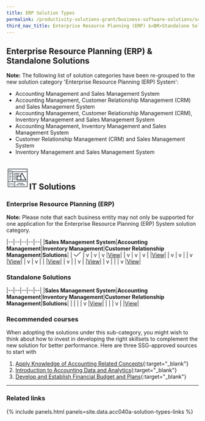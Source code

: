 ```yaml
---
title: ERP Solution Types
permalink: /productivity-solutions-grant/business-software-solutions/solution-types
third_nav_title: Enterprise Resource Planning (ERP) &<BR>Standalone Solutions
---
```


## Enterprise Resource Planning (ERP) & Standalone Solutions

**Note:**
The following list of solution categories have been re-grouped to the new solution category 'Enterprise Resource Planning (ERP) System':
- Accounting Management and Sales Management System
- Accounting Management, Customer Relationship Management (CRM) and Sales Management System
- Accounting Management, Customer Relationship Management (CRM), Inventory Management and Sales Management System
- Accounting Management, Inventory Management and Sales Management System
- Customer Relationship Management (CRM) and Sales Management System
- Inventory Management and Sales Management System

## <img style="width:60px; align:left; display:inline" src="/images/grow/psg/IT-Solution.svg">IT Solutions

### Enterprise Resource Planning (ERP)

**Note:**
Please note that each business entity may not only be supported for one application for the Enterprise Resource Planning (ERP) System solution category.

|--|--|--|--|--|
|**Sales Management System**|**Accounting Management**|**Inventory Management**|**Customer Relationship Management**|**Solutions**|
| <img style="width:20px; height:14px; align:center" src="/images/grow/psg/Tick.svg"> | v | v | v |[View](/productivity-solutions-grant/business-software-solutions/sms-am-im-crm)|
| v | v | v |   |[View](/productivity-solutions-grant/business-software-solutions/sms-am-im)|
| v | v |   | v |[View](/productivity-solutions-grant/business-software-solutions/sms-am-crm)|
| v | v |   |   |[View](/productivity-solutions-grant/business-software-solutions/sms-am)|
| v |   | v |   |[View](/productivity-solutions-grant/business-software-solutions/sms-im)|
| v |   |   | v |[View](/productivity-solutions-grant/business-software-solutions/sms-crm)|

<!-- {% include secondary-btn.html href="/contact-us/" text="View" %} -->

### Standalone Solutions

|--|--|--|--|--|
|**Sales Management System**|**Accounting Management**|**Inventory Management**|**Customer Relationship Management**|**Solutions**|
|   |   |   | v |[View](/productivity-solutions-grant/business-software-solutions/crm)|
|   |   | v |   |[View](/productivity-solutions-grant/business-software-solutions/im)|

### Recommended courses
When adopting the solutions under this sub-category, you might wish to think about how to invest in developing the right skillsets to complement the new solution for better performance. Here are three SSG-approved sources to start with
1. [Apply Knowledge of Accounting Related Concepts](https://www.myskillsfuture.gov.sg/content/portal/en/training-exchange/course-directory/course-detail.html?courseReferenceNumber=SCN-T04SS0109E-01-CRS-Q-0036758-BM){:target="_blank"}
2. [Introduction to Accounting Data and Analytics](https://www.myskillsfuture.gov.sg/content/portal/en/training-exchange/course-directory/course-detail.html?courseReferenceNumber=SCN-200000267Z-01-CRS-N-0048575){:target="_blank"}
3. [Develop and Establish Financial Budget and Plans](https://www.myskillsfuture.gov.sg/content/portal/en/training-exchange/course-directory/course-detail.html?courseReferenceNumber=SCN-T04SS0109E-01-CRS-Q-0028425-BM){:target="_blank"}


---

### Related links

{% include panels.html panels=site.data.acc040a-solution-types-links %}